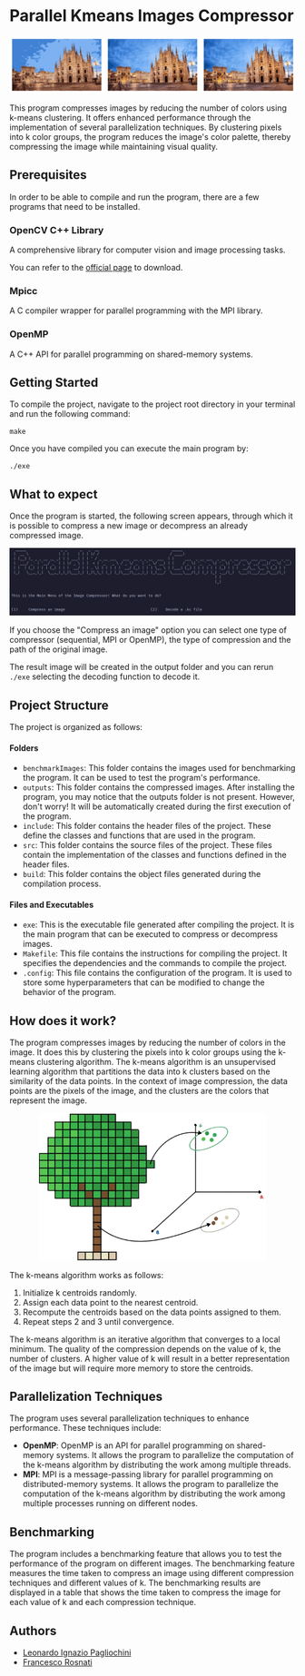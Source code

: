 # Parallel Kmeans Images Compressor 
![milano](.readmePictures/milanoCompressed.png)

This program compresses images by reducing the number of colors using k-means clustering. It offers enhanced performance through the implementation of several parallelization techniques. By clustering pixels into k color groups, the program reduces the image's color palette, thereby compressing the image while maintaining visual quality.

## Prerequisites 
In order to be able to compile and run the program, there are a few programs that need to be installed.

### OpenCV C++ Library
A comprehensive library for computer vision and image processing tasks.

You can refer to the [official page](https://opencv.org/releases/) to download.

### Mpicc
A C compiler wrapper for parallel programming with the MPI library.


### OpenMP
A C++ API for parallel programming on shared-memory systems.

## Getting Started 
To compile the project, navigate to the project root directory in your terminal and run the following command:

```
make
```

Once you have compiled you can execute the main program by:
```
./exe
```

## What to expect
Once the program is started, the following screen appears, through which it is possible to compress a new image or decompress an already compressed image.

![alt text](.readmePictures/mainMenuScreenshot.png)

If you choose the "Compress an image" option you can select one type of compressor (sequential, MPI or OpenMP), the type of compression and the path of the original image.

The result image will be created in the output folder and you can rerun ```./exe``` selecting the decoding function to decode it.

## Project Structure

The project is organized as follows:
#### Folders
- ```benchmarkImages```: This folder contains the images used for benchmarking the program. It can be used to test the program's performance.
- ```outputs```: This folder contains the compressed images. After installing the program, you may notice that the outputs folder is not present. However, don't worry! It will be automatically created during the first execution of the program. 
- ```include```: This folder contains the header files of the project. These define the classes and functions that are used in the program.
- ```src```: This folder contains the source files of the project. These files contain the implementation of the classes and functions defined in the header files.
- ```build```: This folder contains the object files generated during the compilation process.

#### Files and Executables
- ```exe```: This is the executable file generated after compiling the project. It is the main program that can be executed to compress or decompress images.
- ```Makefile```: This file contains the instructions for compiling the project. It specifies the dependencies and the commands to compile the project.
- ```.config```: This file contains the configuration of the program. It is used to store some hyperparameters that can be modified to change the behavior of the program.

## How does it work?
The program compresses images by reducing the number of colors in the image. It does this by clustering the pixels into k color groups using the k-means clustering algorithm. The k-means algorithm is an unsupervised learning algorithm that partitions the data into k clusters based on the similarity of the data points. In the context of image compression, the data points are the pixels of the image, and the clusters are the colors that represent the image.
<div align="center">
    <img src=".readmePictures/Albero-removebg-preview.png" width=400>
</div>

The k-means algorithm works as follows:
1. Initialize k centroids randomly.
2. Assign each data point to the nearest centroid.
3. Recompute the centroids based on the data points assigned to them.
4. Repeat steps 2 and 3 until convergence.

The k-means algorithm is an iterative algorithm that converges to a local minimum. The quality of the compression depends on the value of k, the number of clusters. A higher value of k will result in a better representation of the image but will require more memory to store the centroids.

## Parallelization Techniques
The program uses several parallelization techniques to enhance performance. These techniques include:
- **OpenMP**: OpenMP is an API for parallel programming on shared-memory systems. It allows the program to parallelize the computation of the k-means algorithm by distributing the work among multiple threads.
- **MPI**: MPI is a message-passing library for parallel programming on distributed-memory systems. It allows the program to parallelize the computation of the k-means algorithm by distributing the work among multiple processes running on different nodes.

## Benchmarking
The program includes a benchmarking feature that allows you to test the performance of the program on different images. The benchmarking feature measures the time taken to compress an image using different compression techniques and different values of k. The benchmarking results are displayed in a table that shows the time taken to compress the image for each value of k and each compression technique.

## Authors
- [Leonardo Ignazio Pagliochini](https://github.com/leonardopagliochini)
- [Francesco Rosnati](https://github.com/RosNaviGator)